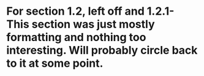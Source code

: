# For section 1.2, left off and 1.2.1- This section was just mostly formatting and nothing too interesting. Will probably circle back to it at some point.